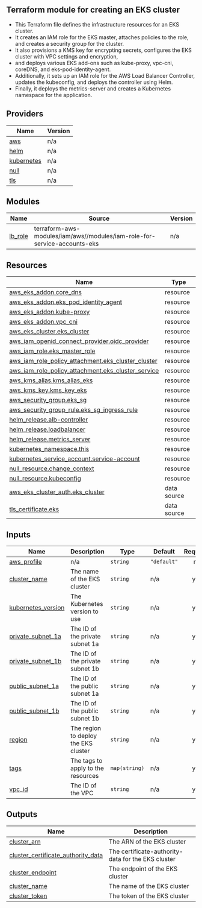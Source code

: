 ## Terraform module for creating an EKS cluster

- This Terraform file defines the infrastructure resources for an EKS cluster.
- It creates an IAM role for the EKS master, attaches policies to the role, and creates a security group for the cluster.
- It also provisions a KMS key for encrypting secrets, configures the EKS cluster with VPC settings and encryption,
- and deploys various EKS add-ons such as kube-proxy, vpc-cni, coreDNS, and eks-pod-identity-agent.
- Additionally, it sets up an IAM role for the AWS Load Balancer Controller, updates the kubeconfig, and deploys the controller using Helm.
- Finally, it deploys the metrics-server and creates a Kubernetes namespace for the application.

## Providers

| Name | Version |
|------|---------|
| <a name="provider_aws"></a> [aws](#provider\_aws) | n/a |
| <a name="provider_helm"></a> [helm](#provider\_helm) | n/a |
| <a name="provider_kubernetes"></a> [kubernetes](#provider\_kubernetes) | n/a |
| <a name="provider_null"></a> [null](#provider\_null) | n/a |
| <a name="provider_tls"></a> [tls](#provider\_tls) | n/a |

## Modules

| Name | Source | Version |
|------|--------|---------|
| <a name="module_lb_role"></a> [lb\_role](#module\_lb\_role) | terraform-aws-modules/iam/aws//modules/iam-role-for-service-accounts-eks | n/a |

## Resources

| Name | Type |
|------|------|
| [aws_eks_addon.core_dns](https://registry.terraform.io/providers/hashicorp/aws/latest/docs/resources/eks_addon) | resource |
| [aws_eks_addon.eks_pod_identity_agent](https://registry.terraform.io/providers/hashicorp/aws/latest/docs/resources/eks_addon) | resource |
| [aws_eks_addon.kube-proxy](https://registry.terraform.io/providers/hashicorp/aws/latest/docs/resources/eks_addon) | resource |
| [aws_eks_addon.vpc_cni](https://registry.terraform.io/providers/hashicorp/aws/latest/docs/resources/eks_addon) | resource |
| [aws_eks_cluster.eks_cluster](https://registry.terraform.io/providers/hashicorp/aws/latest/docs/resources/eks_cluster) | resource |
| [aws_iam_openid_connect_provider.oidc_provider](https://registry.terraform.io/providers/hashicorp/aws/latest/docs/resources/iam_openid_connect_provider) | resource |
| [aws_iam_role.eks_master_role](https://registry.terraform.io/providers/hashicorp/aws/latest/docs/resources/iam_role) | resource |
| [aws_iam_role_policy_attachment.eks_cluster_cluster](https://registry.terraform.io/providers/hashicorp/aws/latest/docs/resources/iam_role_policy_attachment) | resource |
| [aws_iam_role_policy_attachment.eks_cluster_service](https://registry.terraform.io/providers/hashicorp/aws/latest/docs/resources/iam_role_policy_attachment) | resource |
| [aws_kms_alias.kms_alias_eks](https://registry.terraform.io/providers/hashicorp/aws/latest/docs/resources/kms_alias) | resource |
| [aws_kms_key.kms_key_eks](https://registry.terraform.io/providers/hashicorp/aws/latest/docs/resources/kms_key) | resource |
| [aws_security_group.eks_sg](https://registry.terraform.io/providers/hashicorp/aws/latest/docs/resources/security_group) | resource |
| [aws_security_group_rule.eks_sg_ingress_rule](https://registry.terraform.io/providers/hashicorp/aws/latest/docs/resources/security_group_rule) | resource |
| [helm_release.alb-controller](https://registry.terraform.io/providers/hashicorp/helm/latest/docs/resources/release) | resource |
| [helm_release.loadbalancer](https://registry.terraform.io/providers/hashicorp/helm/latest/docs/resources/release) | resource |
| [helm_release.metrics_server](https://registry.terraform.io/providers/hashicorp/helm/latest/docs/resources/release) | resource |
| [kubernetes_namespace.this](https://registry.terraform.io/providers/hashicorp/kubernetes/latest/docs/resources/namespace) | resource |
| [kubernetes_service_account.service-account](https://registry.terraform.io/providers/hashicorp/kubernetes/latest/docs/resources/service_account) | resource |
| [null_resource.change_context](https://registry.terraform.io/providers/hashicorp/null/latest/docs/resources/resource) | resource |
| [null_resource.kubeconfig](https://registry.terraform.io/providers/hashicorp/null/latest/docs/resources/resource) | resource |
| [aws_eks_cluster_auth.eks_cluster](https://registry.terraform.io/providers/hashicorp/aws/latest/docs/data-sources/eks_cluster_auth) | data source |
| [tls_certificate.eks](https://registry.terraform.io/providers/hashicorp/tls/latest/docs/data-sources/certificate) | data source |

## Inputs

| Name | Description | Type | Default | Required |
|------|-------------|------|---------|:--------:|
| <a name="input_aws_profile"></a> [aws\_profile](#input\_aws\_profile) | n/a | `string` | `"default"` | no |
| <a name="input_cluster_name"></a> [cluster\_name](#input\_cluster\_name) | The name of the EKS cluster | `string` | n/a | yes |
| <a name="input_kubernetes_version"></a> [kubernetes\_version](#input\_kubernetes\_version) | The Kubernetes version to use | `string` | n/a | yes |
| <a name="input_private_subnet_1a"></a> [private\_subnet\_1a](#input\_private\_subnet\_1a) | The ID of the private subnet 1a | `string` | n/a | yes |
| <a name="input_private_subnet_1b"></a> [private\_subnet\_1b](#input\_private\_subnet\_1b) | The ID of the private subnet 1b | `string` | n/a | yes |
| <a name="input_public_subnet_1a"></a> [public\_subnet\_1a](#input\_public\_subnet\_1a) | The ID of the public subnet 1a | `string` | n/a | yes |
| <a name="input_public_subnet_1b"></a> [public\_subnet\_1b](#input\_public\_subnet\_1b) | The ID of the public subnet 1b | `string` | n/a | yes |
| <a name="input_region"></a> [region](#input\_region) | The region to deploy the EKS cluster | `string` | n/a | yes |
| <a name="input_tags"></a> [tags](#input\_tags) | The tags to apply to the resources | `map(string)` | n/a | yes |
| <a name="input_vpc_id"></a> [vpc\_id](#input\_vpc\_id) | The ID of the VPC | `string` | n/a | yes |

## Outputs

| Name | Description |
|------|-------------|
| <a name="output_cluster_arn"></a> [cluster\_arn](#output\_cluster\_arn) | The ARN of the EKS cluster |
| <a name="output_cluster_certificate_authority_data"></a> [cluster\_certificate\_authority\_data](#output\_cluster\_certificate\_authority\_data) | The certificate-authority-data for the EKS cluster |
| <a name="output_cluster_endpoint"></a> [cluster\_endpoint](#output\_cluster\_endpoint) | The endpoint of the EKS cluster |
| <a name="output_cluster_name"></a> [cluster\_name](#output\_cluster\_name) | The name of the EKS cluster |
| <a name="output_cluster_token"></a> [cluster\_token](#output\_cluster\_token) | The token of the EKS cluster |

